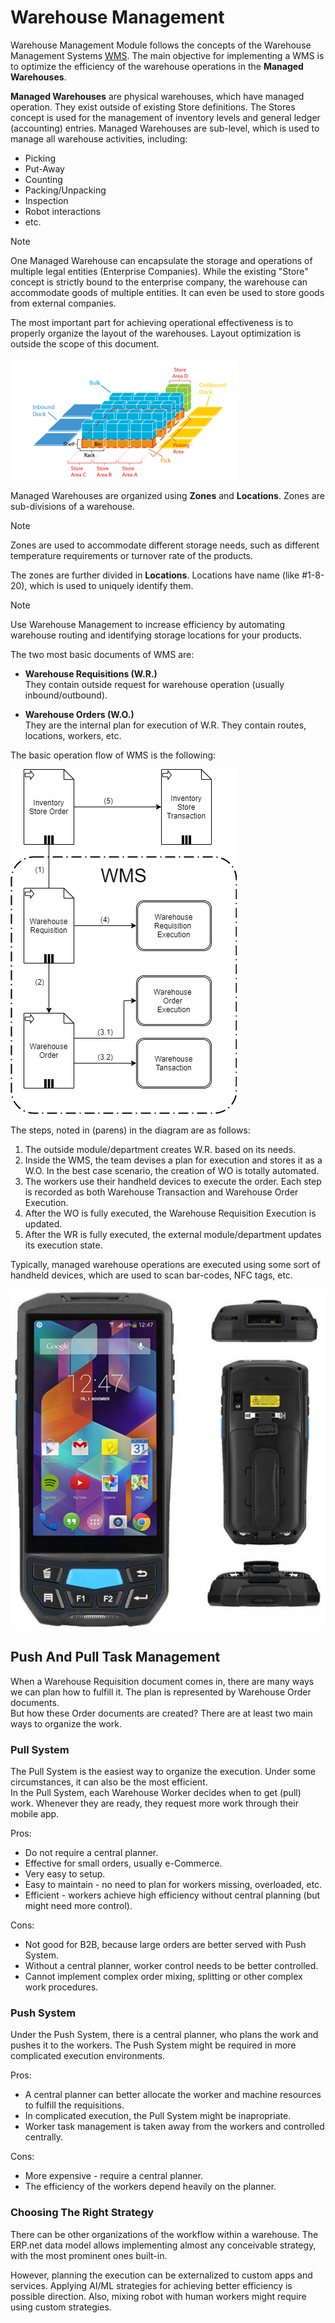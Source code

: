 # Warehouse Management

Warehouse Management Module follows the concepts of the Warehouse Management Systems [WMS](https://en.wikipedia.org/wiki/Warehouse_management_system). The main objective for implementing a WMS is to optimize the efficiency of the warehouse operations in the **Managed Warehouses**.

**Managed Warehouses** are physical warehouses, which have managed operation. They exist outside of existing Store definitions. The Stores concept is used for the management of inventory levels and general ledger (accounting) entries. Managed Warehouses are sub-level, which is used to manage all warehouse activities, including:

- Picking
- Put-Away
- Counting
- Packing/Unpacking
- Inspection
- Robot interactions
- etc.

> [!Note]
> One Managed Warehouse can encapsulate the storage and operations of multiple legal entities (Enterprise Companies). While the existing "Store" concept is strictly bound to the enterprise company, the warehouse can accommodate goods of multiple entities. It can even be used to store goods from external companies.

The most important part for achieving operational effectiveness is to properly organize the layout of the warehouses. Layout optimization is outside the scope of this document.

![Zones](zones.png)

Managed Warehouses are organized using **Zones** and **Locations**. Zones are sub-divisions of a warehouse.

> [!Note]
> Zones are used to accommodate different storage needs, such as different temperature requirements or turnover rate of the products.

The zones are further divided in **Locations**. Locations have name (like #1-8-20), which is used to uniquely identify them.

> [!Note]
> Use Warehouse Management to increase efficiency by automating warehouse routing and identifying storage locations for your products.

The two most basic documents of WMS are:

- **Warehouse Requisitions (W.R.)** <br>
  They contain outside request for warehouse operation (usually inbound/outbound).

  

- **Warehouse Orders (W.O.)** <br>
  They are the internal plan for execution of W.R. They contain routes, locations, workers, etc.

The basic operation flow of WMS is the following:

![WMS](WMS.png)

The steps, noted in (parens) in the diagram are as follows:

1. The outside module/department creates W.R. based on its needs.
2. Inside the WMS, the team devises a plan for execution and stores it as a W.O. In the best case scenario, the creation of WO is totally automated.
3. The workers use their handheld devices to execute the order. Each step is recorded as both Warehouse Transaction and Warehouse Order Execution.
4. After the WO is fully executed, the Warehouse Requisition Execution is updated.
5. After the WR is fully executed, the external module/department updates its execution state.

Typically, managed warehouse operations are executed using some sort of handheld devices, which are used to scan bar-codes, NFC tags, etc.

![Handy](handy.png)

## Push And Pull Task Management

When a Warehouse Requisition document comes in, there are many ways we can plan how to fulfill it. The plan is represented by Warehouse Order documents. <br>
But how these Order documents are created? There are at least two main ways to organize the work.

### Pull System

The Pull System is the easiest way to organize the execution. Under some circumstances, it can also be the most efficient.<br>
In the Pull System, each Warehouse Worker decides when to get (pull) work. Whenever they are ready, they request more work through their mobile app.

Pros:

- Do not require a central planner.
- Effective for small orders, usually e-Commerce.
- Very easy to setup.
- Easy to maintain - no need to plan for workers missing, overloaded, etc.
- Efficient - workers achieve high efficiency without central planning (but might need more control).

Cons:

- Not good for B2B, because large orders are better served with Push System.
- Without a central planner, worker control needs to be better controlled.
- Cannot implement complex order mixing, splitting or other complex work procedures.

### Push System

Under the Push System, there is a central planner, who plans the work and pushes it to the workers. The Push System might be required in more complicated execution environments.

Pros:

- A central planner can better allocate the worker and machine resources to fulfill the requisitions.
- In complicated execution, the Pull System might be inapropriate.
- Worker task management is taken away from the workers and controlled centrally.

Cons:

- More expensive - require a central planner.
- The efficiency of the workers depend heavily on the planner. 

### Choosing The Right Strategy

There can be other organizations of the workflow within a warehouse. The ERP.net data model allows implementing almost any conceivable strategy, with the most prominent ones built-in.

However, planning the execution can be externalized to custom apps and services. Applying AI/ML strategies for achieving better efficiency is possible direction. 
Also, mixing robot with human workers might require using custom strategies.
